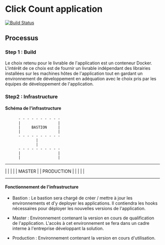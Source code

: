 # Click Count application

[![Build Status](https://travis-ci.org/xebia-france/click-count.svg)](https://travis-ci.org/xebia-france/click-count)

## Processus

### Step 1 : Build

Le choix retenu pour le livrable de l'application est un conteneur Docker.
L'intérêt de ce choix est de fournir un livrable indépendant des librairies installées sur les machines hôtes de l'application tout en gardant un environnement de développement en adéquation avec le choix pris par les équipes de développement de l'application.

### Step2 : Infrastructure

#### Schéma de l'infrastructure

          - - - - - - - - - -
          |                 |
          |     BASTION     |
          |                 |
          - - - - - - - - - -
                  |
                  |
          - - - - - - - - - -
          |                 |
          |                 |
- - - - - - - - -   - - - - - - - - -
|               |   |               |
|    MASTER     |   |  PRODUCTION   |
|               |   |               |
- - - - - - - - -   - - - - - - - - -

#### Fonctionnement de l'infrastructure

  - Bastion :
  Le bastion sera chargé de créer / mettre à jour les environnements et d'y deployer les applications.
  Il contiendra les hooks nécessaires pour déployer les nouvelles versions de l'application.

  - Master : 
  Environnement contenant la version en cours de qualification de l'application.
  L'accès à cet environnement se fera dans un cadre interne à l'entreprise développant la solution.

  - Production :
  Environnement contenant la version en cours d'utilisation.